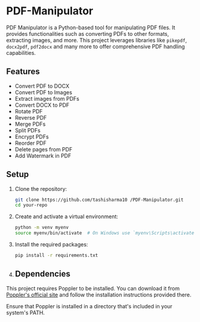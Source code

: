 # PDF-Manipulator
PDF Manipulator is a Python-based tool for manipulating PDF files. It provides functionalities such as converting PDFs to other formats, extracting images, and more. This project leverages libraries like `pikepdf`, `docx2pdf`, `pdf2docx` and many more to offer comprehensive PDF handling capabilities.

## Features
- Convert PDF to DOCX
- Convert PDF to Images
- Extract images from PDFs
- Convert DOCX to PDF
- Rotate PDF
- Reverse PDF
- Merge PDFs
- Split PDFs
- Encrypt PDFs
- Reorder PDF
- Delete pages from PDF
- Add Watermark in PDF
  
## Setup
1. Clone the repository:

    ```bash
    git clone https://github.com/tashisharma10 /PDF-Manipulator.git
    cd your-repo
    ```

2. Create and activate a virtual environment:

    ```bash
    python -m venv myenv
    source myenv/bin/activate  # On Windows use `myenv\Scripts\activate`
    ```

3. Install the required packages:

    ```bash
    pip install -r requirements.txt
    ```

4. ## Dependencies

This project requires Poppler to be installed. You can download it from [Poppler's official site](https://poppler.freedesktop.org/) and follow the installation instructions provided there.

Ensure that Poppler is installed in a directory that's included in your system's PATH.

